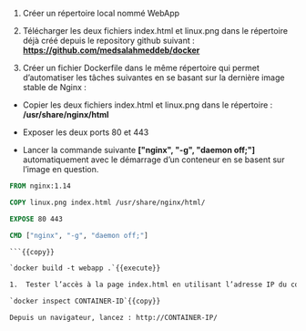 1.  Créer un répertoire local nommé WebApp

2.  Télécharger les deux fichiers index.html et linux.png dans le
    répertoire déjà créé depuis le repository github suivant :
    **https://github.com/medsalahmeddeb/docker**

3.  Créer un fichier Dockerfile dans le même répertoire qui permet
    d’automatiser les tâches suivantes en se basant sur la dernière
    image stable de Nginx :

-   Copier les deux fichiers index.html et linux.png dans le répertoire
    : **/usr/share/nginx/html**

-   Exposer les deux ports 80 et 443

-   Lancer la commande suivante **["nginx", "-g", "daemon off;"]**
    automatiquement avec le démarrage d’un conteneur en se basent sur
    l’image en question.

```dockerfile
FROM nginx:1.14

COPY linux.png index.html /usr/share/nginx/html/

EXPOSE 80 443

CMD ["nginx", "-g", "daemon off;"]

```{{copy}}

`docker build -t webapp .`{{execute}}

1.  Tester l’accès à la page index.html en utilisant l’adresse IP du conteneur

`docker inspect CONTAINER-ID`{{copy}}

Depuis un navigateur, lancez : http://CONTAINER-IP/
